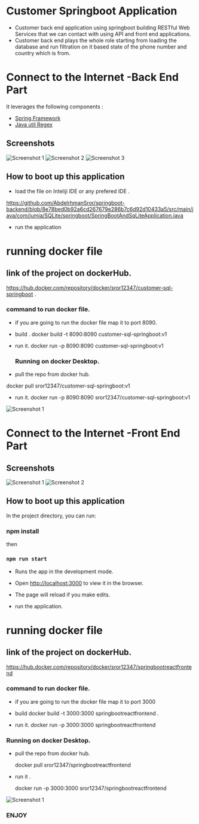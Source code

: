 # Customer Springboot Application

* Customer back end application using springboot building RESTful Web Services that we can contact with using API and  front end applications.
* Customer back end plays the whole role starting from loading the database and run filtration on it based state of the phone number and country which is from.

# Connect to the Internet -Back End Part

 It leverages the following components :

* [Spring Framework](https://spring.io/projects/spring-framework)
* [Java util Regex](https://docs.oracle.com/javase/7/docs/api/java/util/regex/package-summary.html)

 
 ## Screenshots

![Screenshot 1](screenshots/spring_app_run.JPG)
![Screenshot 2](screenshots/running_1.JPG)
![Screenshot 3](screenshots/running_2.JPG)





 
## How to boot up this application  
* load the file on Inteliji IDE  or any prefered IDE .

https://github.com/AbdelrhmanSror/springboot-backend/blob/8e78bed0b92a6cd267679e286b7c6d92d10433a5/src/main/java/com/jumia/SQLite/springboot/SpringBootAndSqLiteApplication.java

* run the application

# running docker file

## link of the project on dockerHub.
  https://hub.docker.com/repository/docker/sror12347/customer-sql-springboot .
  
### command to run docker file.
* if you are going to run the docker file map it to port 8090.

* build .
  docker build -t 8090:8090 customer-sql-springboot:v1

* run it.
  docker run -p 8090:8090 customer-sql-springboot:v1
  
  ### Running on docker Desktop.
  
 * pull the repo from docker hub.

  docker pull sror12347/customer-sql-springboot:v1
  
 * run it.
  docker run -p 8090:8090 sror12347/customer-sql-springboot:v1

  
![Screenshot 1](springboot-react-frontend/screenshots/docker1.JPG)



# Connect to the Internet -Front End Part


 ## Screenshots

![Screenshot 1](springboot-react-frontend/screenshots/Capture.JPG)
![Screenshot 2](springboot-react-frontend/screenshots/Capture1.JPG)

## How to boot up this application  
In the project directory, you can run:
### npm install
then
### `npm run start`

* Runs the app in the development mode.
* Open [http://localhost:3000](http://localhost:3000) to view it in the browser.

* The page will reload if you make edits.
* run the application.

# running docker file

## link of the project on dockerHub.

https://hub.docker.com/repository/docker/sror12347/springbootreactfrontend 

### command to run docker file.
* if you are going to run the docker file map it to port 3000
* build 
  docker build -t 3000:3000 springbootreactfrontend .

* run it.
  docker run -p 3000:3000 springbootreactfrontend

  
 ### Running on docker Desktop.
 * pull the repo from docker hub.

   docker pull sror12347/springbootreactfrontend
   
* run it .

  docker run -p 3000:3000 sror12347/springbootreactfrontend
  
![Screenshot 1](springboot-react-frontend/screenshots/docker2.JPG)


### ENJOY

